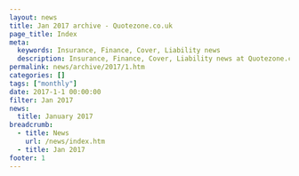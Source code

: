 ```yaml
---
layout: news
title: Jan 2017 archive - Quotezone.co.uk
page_title: Index
meta:
  keywords: Insurance, Finance, Cover, Liability news
  description: Insurance, Finance, Cover, Liability news at Quotezone.co.uk.
permalink: news/archive/2017/1.htm
categories: []
tags: ["monthly"]
date: 2017-1-1 00:00:00
filter: Jan 2017
news:
  title: January 2017
breadcrumb:
  - title: News
    url: /news/index.htm
  - title: Jan 2017
footer: 1
---
```


